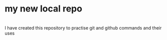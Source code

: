 # my new local repo

<br>
I have created this repository to practise git and github commands and their uses

